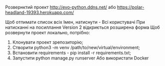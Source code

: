 Розвернктий проект http://evo-python.ddns.net/ або https://polar-headland-19393.herokuapp.com/
 
Щоб отпимати список всіх Імен, натиснути - Всі користувачі
При натисканні на посиллання Version 2 відкриється розширена форма
Щоб розвернути проект локально, потрібно:
  1. Клонувати проект зрепозиторію;
  2. Створити python3 -m venv /path/to/new/virtual/environment;
  3. Встановити  requirements - pip install -r requirements.txt;
  4. Запустити python manage.py runserver
Або використати Docker
